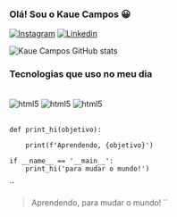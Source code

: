 
### Olá! Sou o Kaue Campos 😀




[![Instagram](https://img.shields.io/badge/Instagram-E4405F?style=for-the-badge&logo=instagram&logoColor=white
)](https://www.instagram.com/kaue.oliveira__/)
[![Linkedin](https://img.shields.io/badge/LinkedIn-0077B5?style=for-the-badge&logo=linkedin&logoColor=white
)](https://www.linkedin.com/in/kauecampos-/)

![Kaue Campos GitHub stats](https://github-readme-stats.vercel.app/api?username=KaueCampos&show_icons=true&theme=cobalt)

### Tecnologias que uso no meu dia
<div style="display: inline_block"> <br/>
    <img align="center" alt="html5" 
    src="https://img.shields.io/badge/JavaScript-F7DF1E?style=for-the-badge&logo=javascript&logoColor=black"/>
    <img align="center" alt="html5" 
    src="https://img.shields.io/badge/Python-14354C?style=for-the-badge&logo=python&logoColor=white"/>
    <img align="center" alt="html5" 
    src="https://img.shields.io/badge/PHP-777BB4?style=for-the-badge&logo=php&logoColor=white"/>  
</div><br/>


```
def print_hi(objetivo):

    print(f'Aprendendo, {objetivo}')

if __name__ == '__main__':
    print_hi('para mudar o mundo!')

```

``
  >Aprendendo, para mudar o mundo!
``

